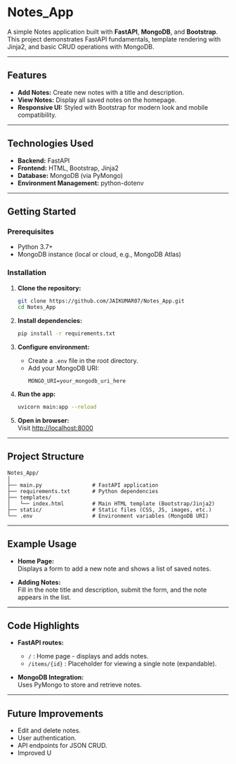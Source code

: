# Notes_App

A simple Notes application built with **FastAPI**, **MongoDB**, and **Bootstrap**. This project demonstrates FastAPI fundamentals, template rendering with Jinja2, and basic CRUD operations with MongoDB.

---

## Features

- **Add Notes:** Create new notes with a title and description.
- **View Notes:** Display all saved notes on the homepage.
- **Responsive UI:** Styled with Bootstrap for modern look and mobile compatibility.

---

## Technologies Used

- **Backend:** FastAPI
- **Frontend:** HTML, Bootstrap, Jinja2
- **Database:** MongoDB (via PyMongo)
- **Environment Management:** python-dotenv

---

## Getting Started

### Prerequisites

- Python 3.7+
- MongoDB instance (local or cloud, e.g., MongoDB Atlas)

### Installation

1. **Clone the repository:**
   ```bash
   git clone https://github.com/JAIKUMAR07/Notes_App.git
   cd Notes_App
   ```

2. **Install dependencies:**
   ```bash
   pip install -r requirements.txt
   ```

3. **Configure environment:**
   - Create a `.env` file in the root directory.
   - Add your MongoDB URI:
     ```
     MONGO_URI=your_mongodb_uri_here
     ```

4. **Run the app:**
   ```bash
   uvicorn main:app --reload
   ```

5. **Open in browser:**  
   Visit [http://localhost:8000](http://localhost:8000)

---

## Project Structure

```
Notes_App/
│
├── main.py                # FastAPI application
├── requirements.txt       # Python dependencies
├── templates/
│   └── index.html         # Main HTML template (Bootstrap/Jinja2)
├── static/                # Static files (CSS, JS, images, etc.)
└── .env                   # Environment variables (MongoDB URI)
```

---

## Example Usage

- **Home Page:**  
  Displays a form to add a new note and shows a list of saved notes.

- **Adding Notes:**  
  Fill in the note title and description, submit the form, and the note appears in the list.

---

## Code Highlights

- **FastAPI routes:**  
  - `/` : Home page - displays and adds notes.
  - `/items/{id}` : Placeholder for viewing a single note (expandable).

- **MongoDB Integration:**  
  Uses PyMongo to store and retrieve notes.

---

## Future Improvements

- Edit and delete notes.
- User authentication.
- API endpoints for JSON CRUD.
- Improved U

